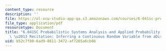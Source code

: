 ```yaml
---
content_type: resource
description: ''
file: https://ol-ocw-studio-app-qa.s3.amazonaws.com/courses/6-041sc-probabilistic-systems-analysis-and-applied-probability-fall-2013/b52c7f806ad986113472af7265a6cb0b_MIT6_041SCF13_Inferring_a_Continuous_Random_Variable_From_a_Discrete_Measurement_300k.pdf
file_type: application/pdf
resourcetype: Document
title: "6.041SC Probabilistic Systems Analysis and Applied Probability, Fall 2013Transcript\
  \ \u2013 Recitation: Inferring a Continuous Random Variable from aDiscrete Measurement"
uid: b52c7f80-6ad9-8611-3472-af7265a6cb0b
---
```

